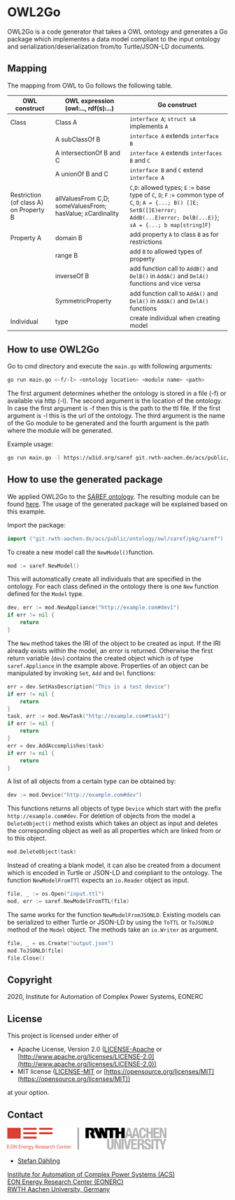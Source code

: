 # OWL2Go

OWL2Go is a code generator that takes a OWL ontology and generates a Go package which implementes a data model compliant to the input ontology and serialization/deserialization from/to Turtle/JSON-LD documents.

## Mapping

The mapping from OWL to Go follows the following table.

OWL construct | OWL expression (owl:..., rdf(s):...) | Go construct
--- | ---| ---
Class | Class A | `interface A`; `struct sA` implements `A`
 | | A subClassOf B | `interface A` extends `interface B`
 | | A intersectionOf B and C | `interface A` extends `interfaces B` and `C`
 | | A unionOf B and C | `interface B` and `C` extend `interface A`
Restriction (of class A) on Property B | allValuesFrom C,D; someValuesFrom; hasValue; xCardinality | `C`,`D`: allowed types; `E` := base type of `C`, `D`; `F` := common type of `C`, `D`; `A = {...; B() []E; SetB([]E)error; AddB(...E)error; DelB(...E)}`; `sA = {...; b map[string]F}`
Property A | domain B | add property `A` to class `B` as for restrictions
 | | range B | add `B` to allowed types of property
 | | inverseOf B | add function call to `AddB()` and `DelB()` in `AddA()` and `DelA()` functions and vice versa
 | | SymmetricProperty | add function call to `AddA()` and `DelA()` in `AddA()` and `DelA()` functions
Individual | type | create individual when creating model

## How to use OWL2Go

Go to cmd directory and execute the `main.go` with following arguments:

```bash
go run main.go <-f/-l> <ontology location> <module name> <path>
```

The first argument determines whether the ontology is stored in a file (-f) or available via http (-l). The second argument is the location of the ontology. In case the first argument is -f then this is the path to the ttl file. If the first argument is -l this is the url of the ontology. The third argument is the name of the Go module to be generated and the fourth argument is the path where the module will be generated.

Example usage:

```bash
go run main.go -l https://w3id.org/saref git.rwth-aachen.de/acs/public/ontology/owl/saref ../../saref
```

## How to use the generated package

We applied OWL2Go to the [SAREF ontology](https://ontology.tno.nl/saref/). The resulting module can be found [here](https://git.rwth-aachen.de/acs/public/ontology/owl/saref). The usage of the generated package will be explained based on this example.

Import the package:

```Go
import ("git.rwth-aachen.de/acs/public/ontology/owl/saref/pkg/saref")
```

To create a new model call the `NewModel()`function.

```Go
mod := saref.NewModel()
```

This will automatically create all individuals that are specified in the ontology. For each class defined in the ontology there is one `New` function defined for the `Model` type.

```Go
dev, err := mod.NewAppliance("http://example.com#dev1")
if err != nil {
    return
}
```

The `New` method takes the IRI of the object to be created as input. If the IRI already exists within the model, an error is returned. Otherwise the first return variable (`dev`) contains the created object which is of type `saref.Appliance` in the example above. Properties of an object can be manipulated by invoking `Set`, `Add` and `Del` functions:

```Go
err = dev.SetHasDescription("This is a test device")
if err != nil {
    return
}
task, err := mod.NewTask("http://example.com#task1")
if err != nil {
    return
}
err = dev.AddAccomplishes(task)
if err != nil {
    return
}
```

A list of all objects from a certain type can be obtained by:

```Go
dev := mod.Device("http://example.com#dev")
```

This functions returns all objects of type `Device` which start with the prefix `http://example.com#dev`. For deletion of objects from the model a `DeleteObject()` method exists which takes an object as input and deletes the corresponding object as well as all properties which are linked from or to this object.

```Go
mod.DeleteObject(task)
```

Instead of creating a blank model, it can also be created from a document which is encoded in Turtle or JSON-LD and compliant to the ontology. The function `NewModelFromTTl` expects an `io.Reader` object as input.

```Go
file, _ := os.Open("input.ttl")
mod, err := saref.NewModelFromTTL(file)
```

The same works for the function `NewModelFromJSONLD`. Existing models can be serialized to either Turtle or JSON-LD by using the `ToTTL` or `ToJSONLD` method of the `Model` object. The methods take an `io.Writer` as argument.

```Go
file, _ = os.Create("output.json")
mod.ToJSONLD(file)
file.Close()
```

## Copyright

2020, Institute for Automation of Complex Power Systems, EONERC

## License

This project is licensed under either of

- Apache License, Version 2.0 ([LICENSE-Apache](LICENSE-Apache) or [http://www.apache.org/licenses/LICENSE-2.0](http://www.apache.org/licenses/LICENSE-2.0))
- MIT license ([LICENSE-MIT](LICENSE-MIT) or [https://opensource.org/licenses/MIT](https://opensource.org/licenses/MIT))

at your option.

## Contact

[![EONERC ACS Logo](docs/eonerc_logo.png)](http://www.acs.eonerc.rwth-aachen.de)

- [Stefan Dähling](mailto:sdaehling@eonerc.rwth-aachen.de)

[Institute for Automation of Complex Power Systems (ACS)](http://www.acs.eonerc.rwth-aachen.de)  
[EON Energy Research Center (EONERC)](http://www.eonerc.rwth-aachen.de)  
[RWTH Aachen University, Germany](http://www.rwth-aachen.de)
